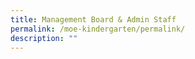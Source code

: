 ```yaml
---
title: Management Board & Admin Staff
permalink: /moe-kindergarten/permalink/
description: ""
---
```

